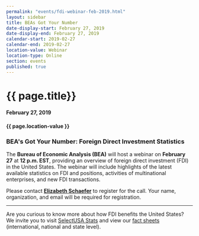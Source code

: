 ```yaml
---
permalink: "events/fdi-webinar-feb-2019.html"
layout: sidebar
title: BEAs Got Your Number
date-display-start: February 27, 2019
date-display-end: February 27, 2019
calendar-start: 2019-02-27
calendar-end: 2019-02-27
location-value: Webinar
location-type: Online
section: events
published: true
---
```


# {{ page.title}}

#### February 27, 2019

#### {{ page.location-value }}

### BEA's Got Your Number: Foreign Direct Investment Statistics

The **Bureau of Economic Analysis (BEA)** will host a webinar on **February 27** at **12 p.m. EST**, providing an overview of foreign direct investment (FDI) in the United States. The webinar will include highlights of the latest available statistics on FDI and positions, activities of multinational enterprises, and new FDI transactions. 

Please contact **[Elizabeth Schaefer](mailto:elizabeth.schaefer@trade.gov?Subject=BEA%20webinar%20registration)** to register for the call. Your name, organization, and email will be required for registration.

---

Are you curious to know more about how FDI benefits the United States? We invite you to visit [SelectUSA Stats](https://www.selectusa.gov/data) and view our [fact sheets](https://www.selectusa.gov/FDI-global-market) (international, national and state level).
